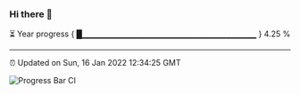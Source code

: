 ### Hi there 👋

⏳ Year progress { █▁▁▁▁▁▁▁▁▁▁▁▁▁▁▁▁▁▁▁▁▁▁▁▁▁▁▁▁▁ } 4.25 %

---

⏰ Updated on Sun, 16 Jan 2022 12:34:25 GMT

![Progress Bar CI](https://github.com/ZhaoGui/ZhaoGui/workflows/Progress%20Bar%20CI/badge.svg)
